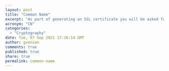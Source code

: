 ```yaml
---
layout: post
title: "Common Name"
excerpt: "As part of generating an SSL certificate you will be asked for the common name. The common name is the domain name you wish to secure with your certificate"
acronym: "CN"
categories:
  - "Cryptography"
date: Tue, 07 Sep 2021 17:16:14 GMT
author: gvensan
comments: true
published: true
share: true
permalink: common-name
---
```

